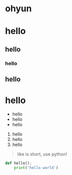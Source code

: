 # ohyun

# hello
## hello
### hello
## hello
# hello

* hello
* hello
* hello

1. hello
2. hello
3. hello

> like is short, use python!

```python
def hello();
    print('hello world')
```
